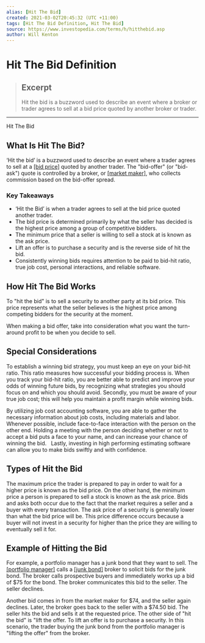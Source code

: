 ```yaml
---
alias: [Hit The Bid]
created: 2021-03-02T20:45:32 (UTC +11:00)
tags: [Hit The Bid Definition, Hit The Bid]
source: https://www.investopedia.com/terms/h/hitthebid.asp
author: Will Kenton
---
```


# Hit The Bid Definition

> ## Excerpt
> Hit the bid is a buzzword used to describe an event where a broker or trader agrees to sell at a bid price quoted by another broker or trader.

---

Hit The Bid
## What Is Hit The Bid?

‘Hit the bid’ is a buzzword used to describe an event where a trader agrees to sell at a [[bid price]](https://www.investopedia.com/terms/b/bidprice.asp) quoted by another trader. The "bid-offer" (or "bid-ask") quote is controlled by a broker, or [[market maker]](https://www.investopedia.com/terms/m/marketmaker.asp), who collects commission based on the bid-offer spread. 

### Key Takeaways

-   ‘Hit the Bid’ is when a trader agrees to sell at the bid price quoted another trader.
-   The bid price is determined primarily by what the seller has decided is the highest price among a group of competitive bidders.
-   The minimum price that a seller is willing to sell a stock at is known as the ask price.
-   Lift an offer is to purchase a security and is the reverse side of hit the bid.
-   Consistently winning bids requires attention to be paid to bid-hit ratio, true job cost, personal interactions, and reliable software.

## How Hit The Bid Works

To "hit the bid" is to sell a security to another party at its bid price. This price represents what the seller believes is the highest price among competing bidders for the security at the moment.

When making a bid offer, take into consideration what you want the turn-around profit to be when you decide to sell. 

## Special Considerations

To establish a winning bid strategy, you must keep an eye on your bid-hit ratio. This ratio measures how successful your bidding process is. When you track your bid-hit ratio, you are better able to predict and improve your odds of winning future bids, by recognizing what strategies you should focus on and which you should avoid. Secondly, you must be aware of your true job cost; this will help you maintain a profit margin while winning bids. 

By utilizing job cost accounting software, you are able to gather the necessary information about job costs, including materials and labor. Whenever possible, include face-to-face interaction with the person on the other end. Holding a meeting with the person deciding whether or not to accept a bid puts a face to your name, and can increase your chance of winning the bid.   Lastly, investing in high performing estimating software can allow you to make bids swiftly and with confidence. 

## Types of Hit the Bid 

The maximum price the trader is prepared to pay in order to wait for a higher price is known as the bid price. On the other hand, the minimum price a person is prepared to sell a stock is known as the ask price. Bids and asks both occur due to the fact that the market requires a seller and a buyer with every transaction. The ask price of a security is generally lower than what the bid price will be. This price difference occurs because a buyer will not invest in a security for higher than the price they are willing to eventually sell it for.

## Example of Hitting the Bid

For example, a portfolio manager has a junk bond that they want to sell. The [[portfolio manager]](https://www.investopedia.com/terms/p/portfoliomanager.asp) calls a [[junk bond]](https://www.investopedia.com/terms/j/junkbond.asp) broker to solicit bids for the junk bond. The broker calls prospective buyers and immediately works up a bid of $75 for the bond. The broker communicates this bid to the seller. The seller declines. 

Another bid comes in from the market maker for $74, and the seller again declines. Later, the broker goes back to the seller with a $74.50 bid. The seller hits the bid and sells it at the requested price. The other side of "hit the bid" is "lift the offer. To lift an offer is to purchase a security. In this scenario, the trader buying the junk bond from the portfolio manager is "lifting the offer" from the broker.
